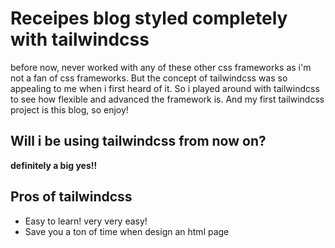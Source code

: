 # Receipes blog styled completely with tailwindcss
before now, never worked with any of these other css frameworks as i'm not a fan of css frameworks. But the concept of tailwindcss was so appealing to me when i first heard of it. So i played around with tailwindcss to see how flexible and advanced the framework is. And my first tailwindcss project is this blog, so enjoy!

## Will i be using tailwindcss from now on?
**definitely a big yes!!**

## Pros of tailwindcss
- Easy to learn! very very easy!
- Save you a ton of time when design an html page